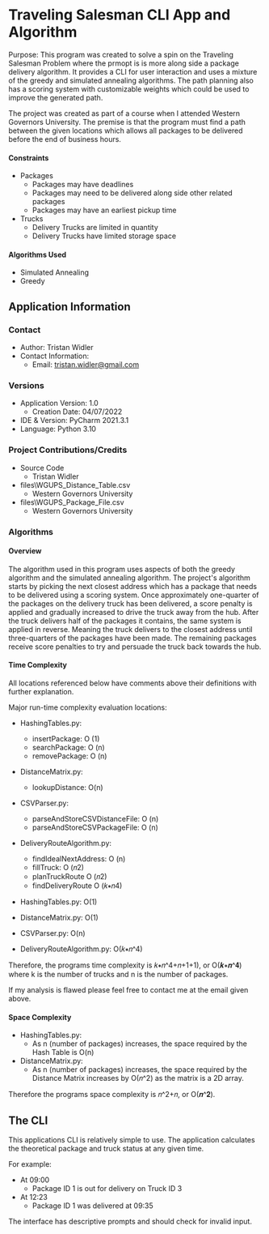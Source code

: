 # Traveling Salesman CLI App and Algorithm
Purpose: This program was created to solve a spin on the Traveling Salesman Problem where the prmopt is is more along side a package delivery algorithm.
It provides a CLI for user interaction and uses a mixture of the greedy and simulated annealing algorithms. 
The path planning also has a scoring system with customizable weights which could be used to improve the generated path.

The project was created as part of a course when I attended Western Governors University. 
The premise is that the program must find a path between the given locations which allows all packages to be delivered before the end of business hours.

#### Constraints

- Packages
  - Packages may have deadlines
  - Packages may need to be delivered along side other related packages
  - Packages may have an earliest pickup time
- Trucks
  - Delivery Trucks are limited in quantity
  - Delivery Trucks have limited storage space
  
#### Algorithms Used

- Simulated Annealing
- Greedy

## Application Information

### Contact

- Author: Tristan Widler
- Contact Information:
  - Email: tristan.widler@gmail.com

### Versions

- Application Version: 1.0
  - Creation Date: 04/07/2022
- IDE & Version: PyCharm 2021.3.1
- Language: Python 3.10

### Project Contributions/Credits

- Source Code
  - Tristan Widler
- files\WGUPS_Distance_Table.csv
  - Western Governors University
- files\WGUPS_Package_File.csv
  - Western Governors University
  
### Algorithms

#### Overview

The algorithm used in this program uses aspects of both the greedy algorithm and the simulated annealing algorithm. 
The project's algorithm starts by picking the next closest address which has a package that needs to be delivered using a scoring system. 
Once approximately one-quarter of the packages on the delivery truck has been delivered, a score penalty is applied and gradually increased to drive the truck away from the hub. 
After the truck delivers half of the packages it contains, the same system is applied in reverse. 
Meaning the truck delivers to the closest address until three-quarters of the packages have been made. 
The remaining packages receive score penalties to try and persuade the truck back towards the hub.

#### Time Complexity
All locations referenced below have comments above their definitions with further explanation.

Major run-time complexity evaluation locations:
- HashingTables.py:
  - insertPackage: O (1)
  - searchPackage: O (n)
  - removePackage: O (n)
- DistanceMatrix.py:
  - lookupDistance: O(n)
- CSVParser.py:
  - parseAndStoreCSVDistanceFile: O (n)
  - parseAndStoreCSVPackageFile: O (n)
- DeliveryRouteAlgorithm.py:
  - findIdealNextAddress: O (n)
  - fillTruck: O (𝑛2)
  - planTruckRoute O (𝑛2)
  - findDeliveryRoute O (𝑘∗𝑛4)

- HashingTables.py: O(1)
- DistanceMatrix.py: O(1)
- CSVParser.py: O(n)
- DeliveryRouteAlgorithm.py: O(𝑘∗𝑛^4)

Therefore, the programs time complexity is 𝑘∗𝑛^4+𝑛+1+1), or O(𝒌∗𝒏^𝟒) where k is the number of trucks and n is the number of packages.

If my analysis is flawed please feel free to contact me at the email given above.

#### Space Complexity
- HashingTables.py:
  - As n (number of packages) increases, the space required by the Hash Table is O(n)
- DistanceMatrix.py:
  - As n (number of packages) increases, the space required by the Distance Matrix increases by O(𝑛^2) as the matrix is a 2D array.

Therefore the programs space complexity is 𝑛^2+𝑛, or O(𝒏^𝟐).

## The CLI

This applications CLI is relatively simple to use. The application calculates the theoretical package and truck status at any given time. 

For example:
- At 09:00
  - Package ID 1 is out for delivery on Truck ID 3
- At 12:23
  - Package ID 1 was delivered at 09:35
  
The interface has descriptive prompts and should check for invalid input. 
